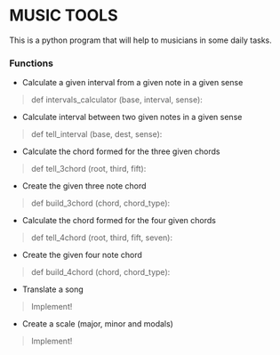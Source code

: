 # MUSIC TOOLS

This is a python program that will help to musicians in some daily tasks.

### Functions

* Calculate a given interval from a given note in a given sense
> def intervals_calculator (base, interval, sense):

* Calculate interval between two given notes in a given sense
> def tell_interval (base, dest, sense):

* Calculate the chord formed for the three given chords
> def tell_3chord (root, third, fift):

* Create the given three note chord 
> def build_3chord (chord, chord_type):

* Calculate the chord formed for the four given chords
> def tell_4chord (root, third, fift, seven):

* Create the given four note chord 
> def build_4chord (chord, chord_type):

* Translate a song
> Implement!

* Create a scale (major, minor and modals)
> Implement!
